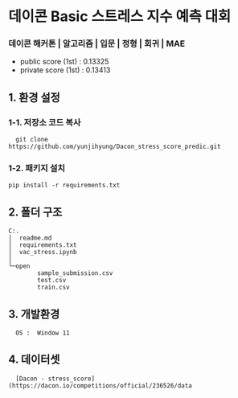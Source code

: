   # 데이콘 Basic 스트레스 지수 예측 대회
### 데이콘 해커톤 | 알고리즘 | 입문 | 정형 | 회귀 | MAE

* public score (1st) : 0.13325
* private score (1st) : 0.13413

## 1. 환경 설정

### 1-1. 저장소 코드 복사 
```
  git clone https://github.com/yunjihyung/Dacon_stress_score_predic.git
```
### 1-2. 패키지 설치
```
pip install -r requirements.txt
```
## 2. 폴더 구조
```
C:.
│  readme.md
│  requirements.txt
│  vac_stress.ipynb
│
└─open
        sample_submission.csv
        test.csv
        train.csv
```

## 3. 개발환경
```
  OS :  Window 11

```

## 4. 데이터셋
```
  [Dacon - stress_score](https://dacon.io/competitions/official/236526/data
```
